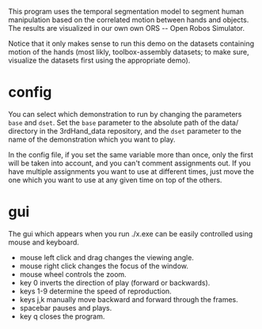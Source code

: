 This program uses the temporal segmentation model to segment human manipulation
based on the correlated motion between hands and objects.  The results are
visualized in our own own ORS -- Open Robos Simulator.

Notice that it only makes sense to run this demo on the datasets containing
motion of the hands (most likly, toolbox-assembly datasets; to make sure,
visualize the datasets first using the appropriate demo).

# config

You can select which demonstration to run by changing the parameters `base` and
`dset`.  Set the `base` parameter to the absolute path of the data/ directory
in the 3rdHand_data repository, and the `dset` parameter to the name of the
demonstration which you want to play.

In the config file, if you set the same variable more than once, only the first
will be taken into account, and you can't comment assignments out.  If you
have multiple assignments you want to use at different times, just move the one
which you want to use at any given time on top of the others.

# gui

The gui which appears when you run ./x.exe can be easily controlled using mouse
and keyboard.

 * mouse left click and drag changes the viewing angle.
 * mouse right click changes the focus of the window.
 * mouse wheel controls the zoom.
 * key 0 inverts the direction of play (forward or backwards).
 * keys 1-9 determine the speed of reproduction.
 * keys j,k manually move backward and forward through the frames.
 * spacebar pauses and plays.
 * key q closes the program.

